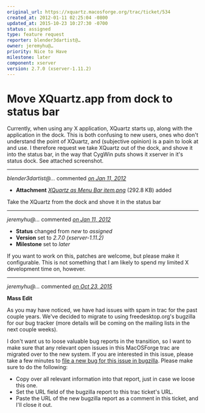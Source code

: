 ```yaml
---
original_url: https://xquartz.macosforge.org/trac/ticket/534
created_at: 2012-01-11 02:25:04 -0800
updated_at: 2015-10-23 10:27:30 -0700
status: assigned
type: feature request
reporter: blender3dartist@…
owner: jeremyhu@…
priority: Nice to Have
milestone: later
component: xserver
version: 2.7.0 (xserver-1.11.2)
---
```


Move XQuartz.app from dock to status bar
========================================


Currently, when using any X application, XQuartz starts up, along with the application in the dock.
This is both confusing to new users, ones who don't understand the point of XQuartz, and (subjective opinion) is a pain to look at and use.
I therefore request we take XQuartz out of the dock, and shove it into the status bar, in the way that CygWin puts shows it xserver in it's status dock.
See attached screenshot.



---

*blender3dartist@…* commented *[on Jan 11, 2012](https://xquartz.macosforge.org/trac/attachment/ticket/534/XQuartz%20as%20Menu%20Bar%20item.png "January 11, 2012 at 2:26 AM PST")*

-   **Attachment** *[XQuartz as Menu Bar item.png](../attachment/ticket/534/XQuartz%20as%20Menu%20Bar%20item.png)* (292.8 KB) added

Take the XQuartz from the dock and shove it in the status bar



---

*jeremyhu@…* commented *[on Jan 11, 2012](https://xquartz.macosforge.org/trac/ticket/534#comment:1 "January 11, 2012 at 8:22 AM PST")*

-   **Status** changed from *new* to *assigned*
-   **Version** set to *2.7.0 (xserver-1.11.2)*
-   **Milestone** set to *later*

If you want to work on this, patches are welcome, but please make it configurable. This is not something that I am likely to spend my limited X development time on, however.



---

*jeremyhu@…* commented *[on Oct 23, 2015](https://xquartz.macosforge.org/trac/ticket/534#comment:432 "October 23, 2015 at 10:27 AM PDT")*

**Mass Edit**

As you may have noticed, we have had issues with spam in trac for the past couple years. We've decided to migrate to using freedesktop.org's bugzilla for our bug tracker (more details will be coming on the mailing lists in the next couple weeks).

I don't want us to loose valuable bug reports in the transition, so I want to make sure that any relevant open issues in this MacOSForge trac are migrated over to the new system. If you are interested in this issue, please take a few minutes to [file a new bug for this issue in bugzilla](https://bugs.freedesktop.org/enter_bug.cgi?product=XQuartz&component=New%20Bugs). Please make sure to do the following:

-   Copy over all relevant information into that report, just in case we loose this one.
-   Set the URL field of the bugzilla report to this trac ticket's URL.
-   Paste the URL of the new bugzilla report as a comment in this ticket, and I'll close it out.



